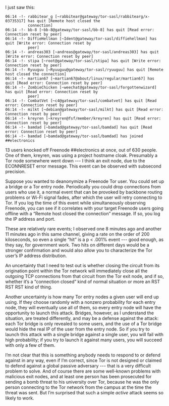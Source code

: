 I just saw this:

    06:14 -!- rabbitear_g [~rabbitear@gateway/tor-sasl/rabbitearg/x-03735317] has quit [Remote host closed the 
              connection]
    06:14 -!- bb-8 [~bb-8@gateway/tor-sasl/bb-8] has quit [Read error: Connection reset by peer]
    06:14 -!- DiffieHellman [~Ident@gateway/tor-sasl/diffiehellman] has quit [Write error: Connection reset by 
              peer]
    06:14 -!- andreas303 [~andreas@gateway/tor-sasl/andreas303] has quit [Write error: Connection reset by peer]
    06:14 -!- stipa [~root@gateway/tor-sasl/stipa] has quit [Write error: Connection reset by peer]
    06:14 -!- Ryuuguu [~Ryuuguu@gateway/tor-sasl/ryuuguu] has quit [Remote host closed the connection]
    06:14 -!- martian67 [~martian67@about/linux/regular/martian67] has quit [Read error: Connection reset by peer]
    06:14 -!- ZombieChicken [~weechat@gateway/tor-sasl/forgottenwizard] has quit [Read error: Connection reset by
              peer]
    06:14 -!- CombatVet [~c4@gateway/tor-sasl/combatvet] has quit [Read error: Connection reset by peer]
    06:14 -!- milkt [~debian@gateway/tor-sasl/milkt] has quit [Read error: Connection reset by peer]
    06:14 -!- kreyren [~kreyren@fsf/member/kreyren] has quit [Read error: Connection reset by peer]
    06:14 -!- bamdad [~bamdad@gateway/tor-sasl/bamdad] has quit [Read error: Connection reset by peer]
    06:14 -!- bamdad [~bamdad@gateway/tor-sasl/bamdad] has joined ##electronics

13 users knocked off Freenode ##electronics at once, out of 630
people.  One of them, kreyren, was using a project hostname cloak.
Presumably a Tor node somewhere went down --- I think an exit node,
due to the ECONNRESET error message.  This event can be observed with
subsecond precision.

Suppose you wanted to deanonymize a Freenode Tor user.  You could set
up a bridge or a Tor entry node.  Periodically you could drop
connections from users who use it, a normal event that can be provoked
by backbone routing problems or Wi-Fi signal fades, after which the
user will retry connecting to Tor.  If you log the time of this event
while simultaneously observing Freenode, you can see if it correlates
with your target Freenode users going offline with a “Remote host
closed the connection” message.  If so, you log the IP address and
port.

These are relatively rare events; I observed one 8 minutes ago and
another 11 minutes ago in this same channel, giving a rate on the
order of 200 kiloseconds, so even a single “hit” is a p < .001% event
--- good enough, as they say, for government work.  Two hits on
different days would be a stronger confirmation and would also allow
you to characterize the Tor user’s IP address distribution.

An uncertainty that I need to test out is whether closing the circuit
from its origination point within the Tor network will immediately
close all the outgoing TCP connections from that circuit from the Tor
exit node, and if so, whether it’s a “connection closed” kind of
normal situation or more an RST RST RST kind of thing.

Another uncertainty is how many Tor entry nodes a given user will end
up using.  If they choose randomly with a nonzero probability for each
entry node, they will eventually use all of them, so every entry node
will have the opportunity to launch this attack.  Bridges, however, as
I understand the situation, are treated differently, and may be a
defense against the attack: each Tor bridge is only revealed to some
users, and the use of a Tor bridge would hide the real IP of the user
from the entry node.  So if you try to launch this attack with a
single bridge against a single user, you will fail with high
probability; if you try to launch it against many users, you will
succeed with only a few of them.

I’m not clear that this is something anybody needs to respond to or
defend against in any way, even if I’m correct, since Tor is not
designed or claimed to defend against a global passive adversary ---
that is a very difficult problem to solve.  And of course there are
some well-known problems with malicious exit nodes, and at least one
person has been prosecuted for sending a bomb threat to his university
over Tor, because he was the only person connecting to the Tor network
from the campus at the time the threat was sent.  But I’m surprised
that such a simple *active* attack seems so likely to work.
